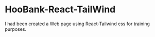 # HooBank-React-TailWind
I had been created a Web page using React-Tailwind css for training purposes.
